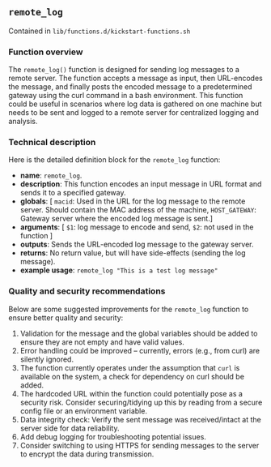 ## `remote_log`

Contained in `lib/functions.d/kickstart-functions.sh`

### Function overview

The `remote_log()` function is designed for sending log messages to a remote server. The function accepts a message as input, then URL-encodes the message, and finally posts the encoded message to a predetermined gateway using the curl command in a bash environment. This function could be useful in scenarios where log data is gathered on one machine but needs to be sent and logged to a remote server for centralized logging and analysis.

### Technical description

Here is the detailed definition block for the `remote_log` function:

- **name**: `remote_log`.
- **description**: This function encodes an input message in URL format and sends it to a specified gateway.
- **globals**: [ `macid`: Used in the URL for the log message to the remote server. Should contain the MAC address of the machine, `HOST_GATEWAY`: Gateway server where the encoded log message is sent.]
- **arguments**: [ `$1`: log message to encode and send, `$2`: not used in the function ]
- **outputs**: Sends the URL-encoded log message to the gateway server.
- **returns**: No return value, but will have side-effects (sending the log message).
- **example usage**: `remote_log "This is a test log message"`

### Quality and security recommendations

Below are some suggested improvements for the `remote_log` function to ensure better quality and security:

1. Validation for the message and the global variables should be added to ensure they are not empty and have valid values.
2. Error handling could be improved – currently, errors (e.g., from curl) are silently ignored.
3. The function currently operates under the assumption that `curl` is available on the system, a check for dependency on curl should be added.
4. The hardcoded URL within the function could potentially pose as a security risk. Consider securing/tidying up this by reading from a secure config file or an environment variable.
5. Data integrity check: Verify the sent message was received/intact at the server side for data reliability.
6. Add debug logging for troubleshooting potential issues.
7. Consider switching to using HTTPS for sending messages to the server to encrypt the data during transmission.

